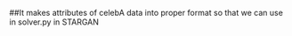##It makes attributes of celebA data into proper format so that we can use in solver.py in STARGAN

